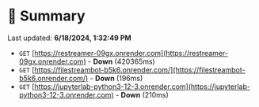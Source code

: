 # 📖 Summary
Last updated: **6/18/2024, 1:32:49 PM**

- `GET` [https://restreamer-09gx.onrender.com](https://restreamer-09gx.onrender.com) - **Down** (420365ms)
- `GET` [https://filestreambot-b5k6.onrender.com/](https://filestreambot-b5k6.onrender.com/) - **Down** (196ms)
- `GET` [https://jupyterlab-python3-12-3.onrender.com](https://jupyterlab-python3-12-3.onrender.com) - **Down** (210ms)
